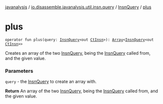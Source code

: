 [javanalysis](../../index.md) / [io.disassemble.javanalysis.util.insn.query](../index.md) / [InsnQuery](index.md) / [plus](./plus.md)

# plus

`operator fun plus(query: `[`InsnQuery`](index.md)`<out `[`CtInsn`](../../io.disassemble.javanalysis.insn/-ct-insn/index.md)`>): `[`Array`](https://kotlinlang.org/api/latest/jvm/stdlib/kotlin/-array/index.html)`<`[`InsnQuery`](index.md)`<out `[`CtInsn`](../../io.disassemble.javanalysis.insn/-ct-insn/index.md)`>>`

Creates an array of the two [InsnQuery](index.md), being the [InsnQuery](index.md) called from, and the given value.

### Parameters

`query` - the [InsnQuery](index.md) to create an array with.

**Return**
An array of the two [InsnQuery](index.md), being the [InsnQuery](index.md) called from, and the given value.

